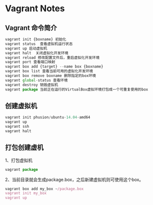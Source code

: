 # Vagrant Notes

## Vagrant 命令简介

```javascript
vagrant init {boxname} 初始化
vagrant status  查看虚拟机运行状态
vagrant up 启动虚拟机
vagrant halt  关闭虚拟化开发环境
vagrant reload 修改配置文件后，重启虚拟化开发环境
vagrant port 查看端口映射
vagrant box add {target} --name box {boxname}
vagrant box list 查看当前可用的虚拟化开发环境
vagrant box remove boxname 删除指定的box环境
vagrant global-status 查看环境
vagrant destroy 销毁虚拟机
vagrant package 当前正在运行的VirtualBox虚拟环境打包成一个可重复使用的box
```

## 创建虚拟机

```javascript
vagrant init phusion/ubuntu-14.04-amd64
vagrant up
vagrant ssh
vagrant halt
```

## 打包创建虚机

1、打包虚拟机

```javascript
vagrant package
```

2、当前目录就会生成package.box，之后新建虚拟机则可使用这个box。

```javascript 
vagrant box add my_box ~/package.box
vagrant init my_box
vagrant up
```
